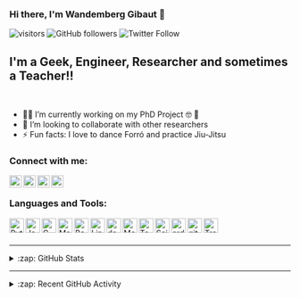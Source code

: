 ### Hi there, I'm Wandemberg Gibaut 👋


![visitors](https://visitor-badge.glitch.me/badge?page_id=wandgibaut)
![GitHub followers](https://img.shields.io/github/followers/wandgibaut?label=Follow&style=social)
![Twitter Follow](https://img.shields.io/twitter/follow/wandgibaut?style=social)


## I'm a Geek, Engineer, Researcher and sometimes a Teacher!!

<br />

- :man_technologist: I’m currently working on my PhD Project :nerd_face: :thinking: 	  
- 👯 I’m looking to collaborate with other researchers
- ⚡ Fun facts: I love to dance Forró and practice Jiu-Jitsu



### Connect with me:

[<img align="left" alt="wandgibaut | Researchgate" width="22px" src="https://cdn.jsdelivr.net/npm/simple-icons@v3/icons//researchgate.svg" />][researchgate]
[<img align="left" alt="wandgibaut | LinkedIn" width="22px" src="https://cdn.jsdelivr.net/npm/simple-icons@v3/icons/linkedin.svg" />][linkedin]
[<img align="left" alt="wandgibaut | Twitter" width="22px" src="https://cdn.jsdelivr.net/npm/simple-icons@v3/icons/twitter.svg" />][twitter]
[<img align="left" alt="wandgibaut | Instagram" width="22px" src="https://cdn.jsdelivr.net/npm/simple-icons@v3/icons/instagram.svg" />][instagram]

<br />


### Languages and Tools:

[<img align="left" alt="Python" width="26px" src="https://raw.githubusercontent.com/rahuldkjain/github-profile-readme-generator/63a94a3737b0b860a33f535f68b15baec158ddf4/src/images/icons/ProgrammingLanguages/python.svg" />][github]

[<img align="left" alt="Java" width="26px" src="https://raw.githubusercontent.com/rahuldkjain/github-profile-readme-generator/63a94a3737b0b860a33f535f68b15baec158ddf4/src/images/icons/ProgrammingLanguages/java.svg" />][github]

[<img align="left" alt="C" width="26px" src="https://raw.githubusercontent.com/rahuldkjain/github-profile-readme-generator/63a94a3737b0b860a33f535f68b15baec158ddf4/src/images/icons/ProgrammingLanguages/c.svg" />][github]

[<img align="left" alt="Matlab" width="26px" src="https://raw.githubusercontent.com/rahuldkjain/github-profile-readme-generator/63a94a3737b0b860a33f535f68b15baec158ddf4/src/images/icons/Software/matlab.svg" />][github]

[<img align="left" alt="Bash" width="26px" src="https://raw.githubusercontent.com/rahuldkjain/github-profile-readme-generator/63a94a3737b0b860a33f535f68b15baec158ddf4/src/images/icons/Devops/bash.svg" />][github]

[<img align="left" alt="Linux" width="26px" src="https://raw.githubusercontent.com/rahuldkjain/github-profile-readme-generator/63a94a3737b0b860a33f535f68b15baec158ddf4/src/images/icons/Other/linux.svg" />][github]

[<img align="left" alt="docker" width="26px" src="https://raw.githubusercontent.com/rahuldkjain/github-profile-readme-generator/63a94a3737b0b860a33f535f68b15baec158ddf4/src/images/icons/Devops/docker.svg" />][github]

[<img align="left" alt="Mongo" width="26px" src="https://raw.githubusercontent.com/rahuldkjain/github-profile-readme-generator/63a94a3737b0b860a33f535f68b15baec158ddf4/src/images/icons/Database/mongodb.svg" />][github]

[<img align="left" alt="Tensorflow" width="26px" src="https://raw.githubusercontent.com/rahuldkjain/github-profile-readme-generator/63a94a3737b0b860a33f535f68b15baec158ddf4/src/images/icons/AIML/tensorflow.svg" />][github]

[<img align="left" alt="Scikit learn" width="26px" src="https://raw.githubusercontent.com/rahuldkjain/github-profile-readme-generator/63a94a3737b0b860a33f535f68b15baec158ddf4/src/images/icons/AIML/scikit.svg" />][github]

[<img align="left" alt="arduino" width="26px" src="https://raw.githubusercontent.com/rahuldkjain/github-profile-readme-generator/63a94a3737b0b860a33f535f68b15baec158ddf4/src/images/icons/Other/arduino.svg" />][github]

[<img align="left" alt="git" width="26px" src="https://raw.githubusercontent.com/rahuldkjain/github-profile-readme-generator/63a94a3737b0b860a33f535f68b15baec158ddf4/src/images/icons/Other/git.svg" />][github]

[<img align="left" alt="TravisCI" width="26px" src="https://raw.githubusercontent.com/rahuldkjain/github-profile-readme-generator/63a94a3737b0b860a33f535f68b15baec158ddf4/src/images/icons/Devops/travisci.svg" />][github]



<br />
<br />

---


<details>
  <summary>:zap: GitHub Stats</summary>

 <a href="https://github.com/anuraghazra/github-readme-stats">
  <img align="center" src="https://github-readme-stats.codestackr.vercel.app/api?username=wandgibaut&count_private=true&show_icons=true&hide_border=true" />
 </a>
 <a href="https://github.com/anuraghazra/github-readme-stats">
  <img align="center" src="https://github-readme-stats.vercel.app/api/top-langs/?username=wandgibaut&count_private=true&layout=compact" />
 </a>
</details>

---

<details>
  <summary>:zap: Recent GitHub Activity</summary>
  
<!--START_SECTION:activity-->

<!--END_SECTION:activity-->

</details>



[website]: https://codeSTACKr.com
[github]: https://github.com/wandgibaut
[twitter]: https://twitter.com/wandgibaut
[instagram]: https://instagram.com/wandgibaut
[linkedin]: https://www.linkedin.com/in/wandgibaut/
[researchgate]: https://www.researchgate.net/profile/Wandemberg_Gibaut

